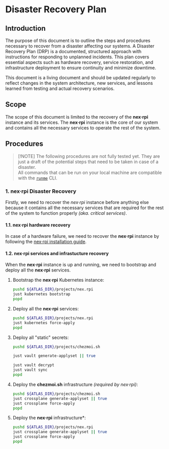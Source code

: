 # Disaster Recovery Plan

## Introduction

The purpose of this document is to outline the steps and procedures necessary to recover from a disaster affecting
our systems. A Disaster Recovery Plan (DRP) is a documented, structured approach with instructions for responding to
unplanned incidents. This plan covers essential aspects such as hardware recovery, service restoration, and
infrastructure deployment to ensure continuity and minimize downtime.

This document is a living document and should be updated regularly to reflect changes in the system architecture,
new services, and lessons learned from testing and actual recovery scenarios.

## Scope

The scope of this document is limited to the recovery of the **nex·rpi** instance and its services. The **nex·rpi**
instance is the core of our system and contains all the necessary services to operate the rest of the system.

## Procedures

> \[!NOTE]
> The following procedures are not fully tested yet. They are just a draft of the potential steps that need to
> be taken in case of a disaster.\
> All commands that can be run on your local machine are compatible with the [`runme`](https://runme.dev/) CLI.

### 1. **nex·rpi** Disaster Recovery

Firstly, we need to recover the *nex·rpi* instance before anything else because it contains all the necessary
services that are required for the rest of the system to function properly *(aka. critical services)*.

#### 1.1. **nex·rpi** hardware recovery

In case of a hardware failure, we need to recover the **nex·rpi** instance by following the
[nex·rpi installation guide](projects/nex.rpi/docs/INSTALLATION.md).

#### 1.2. **nex·rpi** services and infrastucture recovery

When the **nex·rpi** instance is up and running, we need to bootstrap and deploy all the **nex·rpi** services.

1. Bootstrap the **nex·rpi** Kubernetes instance:
   ```bash {"category":"disaster-recovery-plan","name":"DRP/nex·rpi (bootstrap)"}
   pushd ${ATLAS_DIR}/projects/nex.rpi
   just kubernetes bootstrap
   popd
   ```

2. Deploy all the **nex·rpi** services:
   ```bash {"category":"disaster-recovery-plan","name":"DRP/nex·rpi"}
   pushd ${ATLAS_DIR}/projects/nex.rpi
   just kubernetes force-apply
   popd
   ```

3. Deploy all "static" secrets:
   ```bash {"category":"disaster-recovery-plan","name":"DRP/vault.chezmoi.sh"}
   pushd ${ATLAS_DIR}/projects/chezmoi.sh

   just vault generate-applyset || true

   just vault decrypt
   just vault sync
   popd
   ```

4. Deploy the **chezmoi.sh** infrastructure *(required by nex·rpi)*:
   ```bash {"category":"disaster-recovery-plan","name":"DRP/chezmoi.sh (crossplane)"}
   pushd ${ATLAS_DIR}/projects/chezmoi.sh
   just crossplane generate-applyset || true
   just crossplane force-apply
   popd
   ```

5. Deploy the **nex·rpi** infrastructure\*:
   ```bash {"category":"disaster-recovery-plan","name":"DRP/nex·rpi (crossplane)"}
   pushd ${ATLAS_DIR}/projects/nex.rpi
   just crossplane generate-applyset || true
   just crossplane force-apply
   popd
   ```
